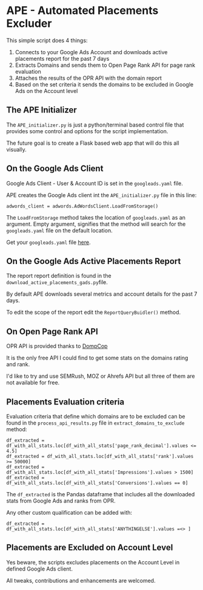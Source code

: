 # APE - Automated Placements Excluder 

This simple script does 4 things:
1. Connects to your Google Ads Account and downloads active placements report for the past 7 days 
2. Extracts Domains and sends them to Open Page Rank API for page rank evaluation 
3. Attaches the results of the OPR API with the domain report 
4. Based on the set criteria it sends the domains to be excluded in Google Ads on the Account level


## The APE Initializer 

The `APE_initializer.py` is just a python/terminal based control file that provides some control and options for the script implementation. 

The future goal is to create a Flask based web app that will do this all visually. 


## On the Google Ads Client  

Google Ads Client - User & Account ID is set in the `googleads.yaml` file. 

APE creates the Google Ads client int the `APE_initializer.py` file in this line:

`adwords_client = adwords.AdWordsClient.LoadFromStorage()` 

The `LoadFromStorage` method takes the location of `googleads.yaml` as an argument. Empty argument, signifies that the method will search for the `googleads.yaml` file on the default location. 

Get your `googleads.yaml` file [here](https://github.com/googleads/googleads-python-lib/blob/master/googleads.yaml).


## On the Google Ads Active Placements Report

The report report definition is found in the `download_active_placements_gads.py`file. 

By default APE downloads several metrics and account details for the past 7 days.

To edit the scope of the report edit the `ReportQueryBuidler()` method. 


## On Open Page Rank API 

OPR API is provided thanks to [DompCop](https://www.domcop.com/openpagerank/documentation.)

It is the only free API I could find to get some stats on the domains rating and rank. 

I'd like to try and use SEMRush, MOZ or Ahrefs API but all three of them are not available for free. 


## Placements Evaluation criteria 

Evaluation criteria that define which domains are to be excluded can be found in the `process_api_results.py` file in `extract_domains_to_exclude` method: 

```
df_extracted = df_with_all_stats.loc[df_with_all_stats['page_rank_decimal'].values <= 4.5]
df_extracted = df_with_all_stats.loc[df_with_all_stats['rank'].values >= 50000]
df_extracted = df_with_all_stats.loc[df_with_all_stats['Impressions'].values > 1500] 
df_extracted = df_with_all_stats.loc[df_with_all_stats['Conversions'].values == 0] 
```

The `df_extracted` is the Pandas dataframe that includes all the downloaded stats from Google Ads and ranks from OPR. 

Any other custom qualification can be added with: 

`df_extracted = df_with_all_stats.loc[df_with_all_stats['ANYTHINGELSE'].values =<> ]`


## Placements are Excluded on Account Level

Yes beware, the scripts excludes placements on the Account Level in defined Google Ads client. 

All tweaks, contributions and enhancements are welcomed. 
